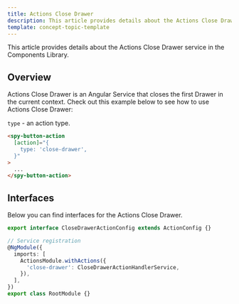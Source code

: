 ```yaml
---
title: Actions Close Drawer
description: This article provides details about the Actions Close Drawer service in the Components Library.
template: concept-topic-template
---
```


This article provides details about the Actions Close Drawer service in the Components Library.

## Overview

Actions Close Drawer is an Angular Service that closes the first Drawer in the current context.
Check out this example below to see how to use Actions Close Drawer:

`type` - an action type.

```html
<spy-button-action
  [action]="{
    type: 'close-drawer',
  }"
>
  ...
</spy-button-action>
```

## Interfaces

Below you can find interfaces for the Actions Close Drawer.

```ts
export interface CloseDrawerActionConfig extends ActionConfig {}

// Service registration
@NgModule({
  imports: [
    ActionsModule.withActions({
      'close-drawer': CloseDrawerActionHandlerService,
    }),
  ],
})
export class RootModule {}
```
